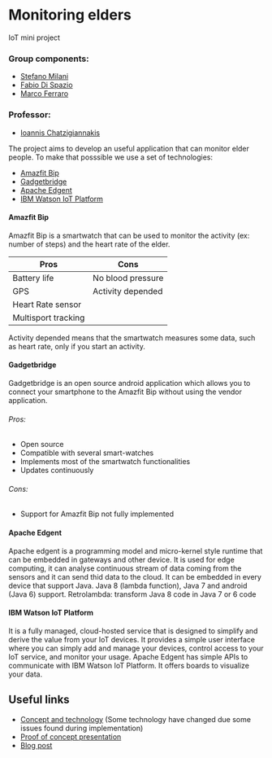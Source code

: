 # Monitoring elders
IoT mini project

### Group components:

+ [Stefano Milani](https://www.linkedin.com/in/stefano-milani-561044181/)
+ [Fabio Di Spazio](https://www.linkedin.com/in/fabio-di-spazio-ba4697182/)
+ [Marco Ferraro](https://www.linkedin.com/in/marco-ferraro-86aa53182/)

### Professor:
+ [Ioannis Chatzigiannakis](https://www.linkedin.com/in/ichatz/)

The project aims to develop an useful application that can monitor elder people.
To make that posssible we use a set of technologies:
+ [Amazfit Bip](https://us.amazfit.com/shop/bip?variant=336750)
+ [Gadgetbridge](https://github.com/Freeyourgadget/Gadgetbridge)
+ [Apache Edgent](http://edgent.apache.org/#home)
+ [IBM Watson IoT Platform](https://internetofthings.ibmcloud.com)

#### Amazfit Bip

Amazfit Bip is a smartwatch that can be used to monitor the activity (ex: number of steps) and the heart rate of the elder.

| Pros                | Cons            |
|---------------------|-----------------|
|Battery life         |No blood pressure|                
|GPS                  |Activity depended|
|Heart Rate sensor    ||
|Multisport tracking  ||

Activity depended means that the smartwatch measures some data, such as heart rate, only if you start an activity. 

#### Gadgetbridge

Gadgetbridge is an open source android application which allows you to connect your smartphone to the Amazfit Bip without using the vendor application.
###### Pros:
* Open source 
* Compatible with several smart-watches 
* Implements most of the smartwatch functionalities 
* Updates continuously 
###### Cons:

* Support for Amazfit Bip not fully implemented

#### Apache Edgent

Apache edgent is a programming model and micro-kernel style runtime that can be embedded in gateways and other device.
It is used for edge computing, it can analyse continuous stream of data coming from the sensors and it can send thid data to the cloud.
It can be embedded in every device that support Java. 
Java 8 (lambda function), Java 7 and android (Java 6) support.
Retrolambda: transform Java 8 code in Java 7 or 6 code

#### IBM Watson IoT Platform

It is a fully managed, cloud-hosted service that is designed to simplify and derive the value from your IoT devices.
It provides a simple user interface where you can simply add and manage your devices, control access to your IoT service, and monitor your usage. 
Apache Edgent has simple APIs to communicate with IBM Watson IoT Platform.
It offers boards to visualize your data.

## Useful links

* [Concept and technology](https://www.slideshare.net/milanistef/monitoring-elders) (Some technology have changed due some issues found during implementation)
* [Proof of concept presentation](https://www.slideshare.net/milanistef/monitoring-elders-proof-of-concept)
* [Blog post](https://www.hackster.io/151977/monitoring-elders-physical-state-remotely-with-iot-tech-c2da2e)




